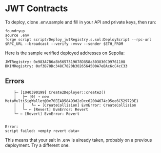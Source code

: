 # JWT Contracts

To deploy, clone .env.sample and fill in your API and private keys, then run:

```
foundryup
source .env
forge script script/Deploy_jwtRegistry.s.sol:DeployScript --rpc-url $RPC_URL --broadcast --verify -vvvv --sender $ETH_FROM
```

Here is the sample verified deployed addresses on Sepolia:
```
JWTRegistry: 0x983A7B6a8b5657319078D858a303830C99761108
DKIMRegistry: 0xf3B70Dc348C7820b3026564500A7eBAc6cC4cC33
```

## Errors

```
    ├─ [1040390199] Create2Deployer::create2()
    │   ├─ [0] → new MetaMultiSigWallet@0x70EEAD58493d2cDcc62004674c95ee6C529723E1
    │   │   └─ ← [CreateCollision] EvmError: CreateCollision
    │   └─ ← [Revert] EvmError: Revert
    └─ ← [Revert] EvmError: Revert


Error:
script failed: <empty revert data>
```

This means that your salt in .env is already taken, probably on a previous deployment. Try a different one.
